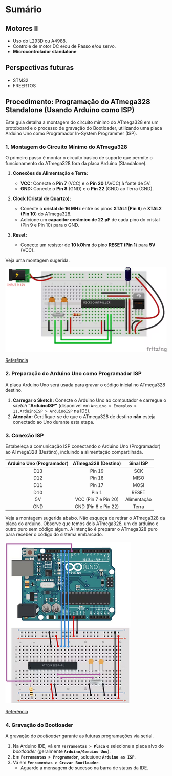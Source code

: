 # Sumário

## Motores II

* Uso do L293D ou A4988.
* Controle de motor DC e/ou de Passo e/ou servo.
* **Microcontrolador standalone**

## Perspectivas futuras
* STM32
* FREERTOS

## Procedimento: Programação do ATmega328 Standalone (Usando Arduino como ISP)

Este guia detalha a montagem do circuito mínimo do $\text{ATmega}328$ em um protoboard e o processo de gravação do Bootloader, utilizando uma placa $\text{Arduino}$ $\text{Uno}$ como Programador In-System Programmer ($\text{ISP}$).

### 1. Montagem do Circuito Mínimo do ATmega328

O primeiro passo é montar o circuito básico de suporte que permite o funcionamento do $\text{ATmega}328$ fora da placa $\text{Arduino}$ (Standalone).

1.  **Conexões de Alimentação e Terra:**
    * **$\text{VCC}$:** Conecte o **$\text{Pin } 7$** ($\text{VCC}$) e o **$\text{Pin } 20$** ($\text{AVCC}$) à fonte de $\text{5V}$.
    * **$\text{GND}$:** Conecte o **$\text{Pin } 8$** ($\text{GND}$) e o **$\text{Pin } 22$** ($\text{GND}$) ao Terra ($\text{GND}$).

2.  **Clock (Cristal de Quartzo):**
    * Conecte o **cristal de $16 \text{ MHz}$** entre os pinos **$\text{XTAL}1$ ($\text{Pin } 9$**) e **$\text{XTAL}2$ ($\text{Pin } 10$**) do $\text{ATmega}328$.
    * Adicione um **capacitor cerâmico de $22 \text{ pF}$** de cada pino do cristal ($\text{Pin } 9$ e $\text{Pin } 10$) para o $\text{GND}$.

3.  **Reset:**
    * Conecte um resistor de **$10 \text{ kOhm}$** do pino **$\text{RESET}$ ($\text{Pin } 1$**) para **$\text{5V}$** ($\text{VCC}$).

Veja uma montagem sugerida.

![Atmega328 na forma autônoma](img/standalone.png)

[Referência](https://www.hackster.io/ahmedibrrahim/atmega328p-standalone-board-77044d)

### 2. Preparação do Arduino Uno como Programador ISP

A placa $\text{Arduino}$ $\text{Uno}$ será usada para gravar o código inicial no $\text{ATmega}328$ destino.

1.  **Carregar o Sketch:** Conecte o $\text{Arduino}$ $\text{Uno}$ ao computador e carregue o *sketch* **"ArduinoISP"** (disponível em `Arquivo > Exemplos > 11.ArduinoISP > ArduinoISP` na IDE).
2.  **Atenção:** Certifique-se de que o $\text{ATmega}328$ de destino **não** esteja conectado ao $\text{Uno}$ durante esta etapa.

### 3. Conexão ISP

Estabeleça a comunicação $\text{ISP}$ conectando o $\text{Arduino}$ $\text{Uno}$ (Programador) ao $\text{ATmega}328$ (Destino), incluindo a alimentação compartilhada.

| **Arduino Uno (Programador)** | **ATmega328 (Destino)** | Sinal ISP |
| :---: | :---: | :---: |
| $\text{D}13$ | $\text{Pin } 19$ | $\text{SCK}$ |
| $\text{D}12$ | $\text{Pin } 18$ | $\text{MISO}$ |
| $\text{D}11$ | $\text{Pin } 17$ | $\text{MOSI}$ |
| $\text{D}10$ | $\text{Pin } 1$ | $\text{RESET}$ |
| $\text{5V}$ | $\text{VCC}$ ($\text{Pin } 7$ e $\text{Pin } 20$) | Alimentação |
| $\text{GND}$ | $\text{GND}$ ($\text{Pin } 8$ e $\text{Pin } 22$) | Terra |

Veja a montagem sugerida abaixo. Não esqueça de retirar o ATmega328 da placa do arduino. Observe que temos dois ATmega328, um do arduino e outro puro sem código algum. A intenção é preparar o ATmega328 puro para receber o código do sistema embarcado.  

![Arduino ligado ao ATmega328](img/arduino+atmega.png)

[Referência](https://images.prismic.io/circuito/b44666697793fdab035838ad33b4e5336d421103_at328pbootloader.png?auto=compress,format)

### 4. Gravação do Bootloader

A gravação do *bootloader* garante as futuras programações via $\text{serial}$.

1.  Na $\text{Arduino}$ $\text{IDE}$, vá em **`Ferramentas > Placa`** e selecione a placa alvo do *bootloader* (geralmente **`Arduino/Genuino Uno`**).
2.  Em **`Ferramentas > Programador`**, selecione **`Arduino as ISP`**.
3.  Vá em **`Ferramentas > Gravar Bootloader`**.
    * Aguarde a mensagem de sucesso na barra de status da IDE.


